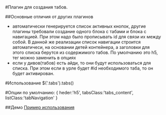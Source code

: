 #Плагин для создания табов.

##Основные отличия от других плагинов
- автоматически генерируется список активных кнопок, другие плагины требовали создание одного блока с табами и блока с навигацией. При этом надо было прописывать id для связи их между собой. В данной же реализации список навигации строится автоматичеси, на основании детей контейнера, а заголовки для этого списка берутся из содержимого табов. По умолчанию это h5, тег можно заменить в опциях
- если у дивов(табов) есть айди, то они будут использоваться для списка. При этом если в урле будет #id необходимого таба, то он будет активирован.

#Использование
$('.tabs').tabs()

#Опции по умолчанию:
{
	heder:'h5',
	tabsClass:'tabs_content',
	listClass:'tabNavigation'
}

##Демо
[Пример использования](http://tkyk.github.com/jquery-history-plugin/)